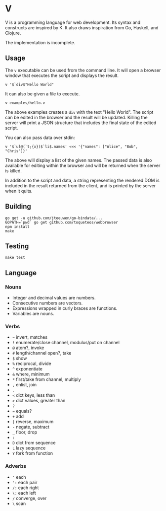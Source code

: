 # V

V is a programming language for web development. Its syntax and constructs are inspired by K. It also draws inspiration from Go, Haskell, and Clojure.

The implementation is incomplete.

## Usage

The `v` executable can be used from the command line. It will open a browser window that executes the script and displays the result.

```
v '$`div$"Hello World"
```

It can also be given a file to execute.

```
v examples/hello.v
```

The above examples creates a `div` with the text "Hello World". The script can be edited in the browser and the result will be updated. Killing the server will print a JSON structure that includes the final state of the edited script.

You can also pass data over stdin:

```
v '$`ul@(`t;{x})$`li$.names' <<< '{"names": ["Alice", "Bob", "Chris"]}'
```

The above will display a list of the given names. The passed data is also available for editing within the browser and will be returned when the server is killed.

In addition to the script and data, a string representing the rendered DOM is included in the result returned from the client, and is printed by the server when it quits.

## Building

```
go get -u github.com/jteeuwen/go-bindata/...
GOPATH=`pwd` go get github.com/toqueteos/webbrowser
npm install
make
```

## Testing

```
make test
```

## Language

### Nouns

- Integer and decimal values are numbers.
- Consecutive numbers are vectors.
- Expressions wrapped in curly braces are functions.
- Variables are nouns.

### Verbs

- `~` invert, matches
- `!` enumerate/close channel, modulus/put on channel
- `@` atom?, invoke
- `#` length/channel open?, take
- `$` show
- `%` reciprocal, divide
- `^` exponentiate
- `&` where, minimum
- `*` first/take from channel, multiply
- `,` enlist, join
- `.`
- `<` dict keys, less than
- `>` dict values, greater than
- `?`
- `=` equals?
- `+` add
- `|` reverse, maximum
- `-` negate, subtract
- `_` floor, drop
- `:`
- `D` dict from sequence
- `L` lazy sequence
- `Y` fork from function

### Adverbs

- `'` each
- `':` each pair
- `/:` each right
- `\:` each left
- `/` converge, over
- `\` scan
